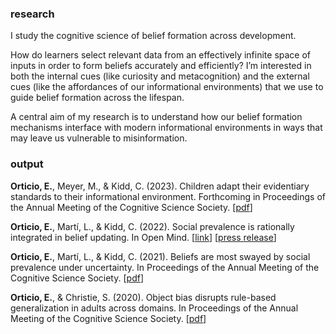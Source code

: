 ### research
I study the cognitive science of belief formation across development. 

How do learners select relevant data from an effectively infinite space of inputs in order to form beliefs accurately and efficiently? I’m interested in both the internal cues (like curiosity and metacognition) and the external cues (like the affordances of our informational environments) that we use to guide belief formation across the lifespan.

A central aim of my research is to understand how our belief formation mechanisms interface with modern informational environments in ways that may leave us vulnerable to misinformation.

### output
**Orticio, E.**, Meyer, M., & Kidd, C. (2023). Children adapt their evidentiary standards to their informational environment. Forthcoming in Proceedings of the Annual Meeting of the Cognitive Science Society. [[pdf](https://orticio.com/assets/Orticio_Meyer_Kidd_2023_CogSci.pdf)]

**Orticio, E.**, Martí, L., & Kidd, C. (2022). Social prevalence is rationally integrated in belief updating. In Open Mind. [[link](https://direct.mit.edu/opmi/article/doi/10.1162/opmi_a_00056/111216/Social-Prevalence-Is-Rationally-Integrated-in)] [[press release](https://news.berkeley.edu/2022/05/25/like-it-or-not-were-prone-to-adopt-popular-beliefs-even-fake-ones/)]

**Orticio, E.**, Martí, L., & Kidd, C. (2021). Beliefs are most swayed by social prevalence under uncertainty. In Proceedings of the Annual Meeting of the Cognitive Science Society. [[pdf](https://escholarship.org/content/qt7sb1h1fp/qt7sb1h1fp.pdf)]

**Orticio, E.**, & Christie, S. (2020). Object bias disrupts rule-based generalization in adults across domains. In Proceedings of the Annual Meeting of the Cognitive Science Society. [[pdf](https://www.cognitivesciencesociety.org/cogsci20/papers/0148/0148.pdf)]
